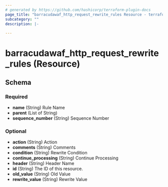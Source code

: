 ```yaml
---
# generated by https://github.com/hashicorp/terraform-plugin-docs
page_title: "barracudawaf_http_request_rewrite_rules Resource - terraform-provider-barracudawaf"
subcategory: ""
description: |-
  
---
```


# barracudawaf_http_request_rewrite_rules (Resource)





<!-- schema generated by tfplugindocs -->
## Schema

### Required

- **name** (String) Rule Name
- **parent** (List of String)
- **sequence_number** (String) Sequence Number

### Optional

- **action** (String) Action
- **comments** (String) Comments
- **condition** (String) Rewrite Condition
- **continue_processing** (String) Continue Processing
- **header** (String) Header Name
- **id** (String) The ID of this resource.
- **old_value** (String) Old Value
- **rewrite_value** (String) Rewrite Value


